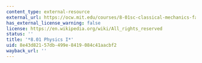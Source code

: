 ```yaml
---
content_type: external-resource
external_url: https://ocw.mit.edu/courses/8-01sc-classical-mechanics-fall-2016/
has_external_license_warning: false
license: https://en.wikipedia.org/wiki/All_rights_reserved
status: ''
title: '*8.01 Physics I*'
uid: 8e43d821-57db-499e-8419-084c41aacbf2
wayback_url: ''
---
```

